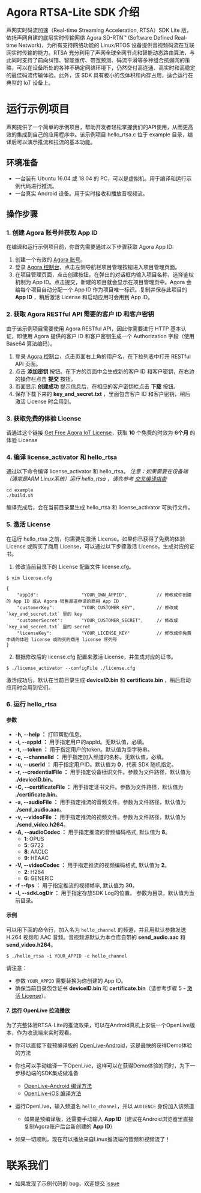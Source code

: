 
# Agora RTSA-Lite SDK 介绍

声网实时码流加速（Real-time Streaming Acceleration, RTSA）SDK Lite 版，依托声网自建的底层实时传输网络 Agora SD-RTN™ (Software Defined Real-time Network)，为所有支持网络功能的 Linux/RTOS 设备提供音视频码流在互联网实时传输的能力。RTSA 充分利用了声网全球全网节点和智能动态路由算法，与此同时支持了前向纠错、智能重传、带宽预测、码流平滑等多种组合抗弱网的策略，可以在设备所处的各种不确定网络环境下，仍然交付高连通、高实时和高稳定的最佳码流传输体验。此外，该 SDK 具有极小的包体积和内存占用，适合运行在典型的 IoT 设备上。

# 运行示例项目

声网提供了一个简单的示例项目，帮助开发者轻松掌握我们的API使用，从而更高效的集成到自己的应用程序中。该示例项目 hello_rtsa.c 位于 example 目录，编译后可以演示推流和拉流的基本功能。

## 环境准备

- 一台装有 Ubuntu 16.04 或 18.04 的 PC，可以是虚拟机。用于编译和运行示例代码进行推流。
- 一台真实 Android 设备。用于实时接收和播放音视频流。

## 操作步骤

### 1. 创建 Agora 账号并获取 App ID

在编译和运行示例项目前，你首先需要通过以下步骤获取 Agora App ID:
1. 创建一个有效的 [Agora 账号](https://console.agora.io/)。
2. 登录 [Agora 控制台](https://console.agora.io/)，点击左侧导航栏项目管理按钮进入项目管理页面。
3. 在项目管理页面，点击创建按钮。在弹出的对话框内输入项目名称，选择鉴权机制为 App ID。点击提交，新建的项目就会显示在项目管理页中。Agora 会给每个项目自动分配一个 App ID 作为项目唯一标识。复制并保存此项目的 **App ID** ，稍后激活 License 和启动应用时会用到 App ID。

### 2. 获取 Agora RESTful API 需要的客户 ID 和客户密钥
由于该示例项目需要使用 Agora RESTful API，因此你需要进行 HTTP 基本认证，即使用 Agora 提供的客户 ID 和客户密钥生成一个 Authorization 字段（使用 Base64 算法编码）。
1. 登录 [Agora 控制台](https://console.agora.io/)，点击页面右上角的用户名，在下拉列表中打开 RESTful API 页面。
2. 点击 **添加密钥** 按钮。在下方的页面中会生成新的客户 ID 和客户密钥，在右边的操作栏点击 **提交** 按钮。
3. 页面显示 **创建成功** 提示信息后，在相应的客户密钥栏点击 **下载** 按钮。
4. 保存下载下来的 **key_and_secret.txt** ，里面包含客户 ID 和客户密钥，稍后激活 License 时会用到。

### 3. 获取免费的体验 **License**

请通过这个链接 [Get Free Agora IoT License](https://www.wjx.cn/m/96954268.aspx)，获取 **10** 个免费的时效为 **6个月** 的体验 License

### 4. 编译 license_activator 和 hello_rtsa

通过以下命令编译 license_activator 和 hello_rtsa。
*注意：如果需要在设备端（通常是ARM Linux系统）运行 hello_rtsa ，请先参考 [交叉编译指南](./cross_compile.zh.md)*
```
cd example
./build.sh
```
编译完成后，会在当前目录里生成 hello_rtsa 和 license_activator 可执行文件。


### 5. <span id="jump">激活 License</span>
在运行 hello_rtsa 之前，你需要先激活 License。如果你已获得了免费的体验 License 或购买了商用 License，可以通过以下步骤激活 License，生成对应的证书。
1. 修改当前目录下的 License 配置文件 license.cfg。
```
$ vim license.cfg

{
    "appId":                "YOUR_OWN_APPID",           // 修改成你创建的 App ID 或从 Agora 销售渠道申请的商用 App ID
    "customerKey":          "YOUR_CUSTOMER_KEY",        // 修改成 `key_and_secret.txt` 里的 key
    "customerSecret":       "YOUR_CUSTOMER_SECRET",     // 修改成 `key_and_secret.txt` 里的 secret
    "licenseKey":           "YOUR_LICENSE_KEY"          // 修改成你免费申请的体验 license 或购买的商用 license 序列号
}
```
2. 根据修改后的 license.cfg 配置来激活 License，并生成对应的证书。
```
$ ./license_activator --configFile ./license.cfg
```
激活成功后，默认在当前目录生成 **deviceID.bin** 和 **certificate.bin** ，稍后启动应用时会用到它们。

### 6. 运行 hello_rtsa

#### 参数

* **-h, --help ：** 打印帮助信息。
* **-i, --appId ：** 用于指定用户的appId。无默认值，必填。
* **-t, --token ：** 用于指定用户的token。默认值为空字符串。
* **-c, --channelId ：** 用于指定加入频道的名称。无默认值，必填。
* **-u, --userId ：** 用于指定用户ID。默认值为 **0**，代表 SDK 随机指定。
* **-r, --credentialFile ：** 用于指定设备标识文件。参数为文件路径，默认值为 **./deviceID.bin**。
* **-C, --certificateFile ：** 用于指定证书文件。参数为文件路径，默认值为 **./certificate.bin**。
* **-a, --audioFile ：** 用于指定推流的音频文件。参数为文件路径，默认值为 **./send_audio.aac**。
* **-v, --videoFile ：** 用于指定推流的视频文件。参数为文件路径，默认值为 **./send_video.h264**。
* **-A, --audioCodec ：** 用于指定推流的音频编码格式, 默认值为 **8**。
  * **1**: OPUS
  * **5**: G722
  * **8**: AACLC
  * **9**: HEAAC
* **-V, --videoCodec ：** 用于指定推流的视频编码格式, 默认值为 **2**。
  * **2**: H264
  * **6**: GENERIC
* **-f  --fps ：** 用于指定推流的视频帧率, 默认值为 **30**。
* **-l, --sdkLogDir ：** 用于指定存放SDK Log的位置。 参数为目录，默认值为当前目录。


#### 示例

可以用下面的命令行，加入名为 `hello_channel` 的频道，并且用默认参数发送 H.264 视频和 AAC 音频。音视频源默认为本仓库自带的 **send_audio.aac** 和 **send_video.h264**。
```
$ ./hello_rtsa -i YOUR_APPID -c hello_channel
```

请注意：
- 参数 `YOUR_APPID` 需要替换为你创建的 App ID。
- 确保当前目录包含证书 **deviceID.bin** 和 **certificate.bin**（请参考步骤 5 - [激活 License](#jump)）。

#### 7. 运行 **OpenLive** 拉流播放
为了完整体验RTSA-Lite的推流效果，可以在Android真机上安装一个OpenLive版本，作为收流端来实时观看。
- 你可以直接下载预编译版的 [OpenLive-Android](https://download.agora.io/demo/release/open_live_20201110.apk)，这是最快的获得Demo体验的方法
- 你也可以手动编译一下OpenLive，这样可以在获得Demo体验的同时，为下一步移动端的SDK集成做准备
    - [OpenLive-Android 编译方法](https://github.com/AgoraIO/Basic-Video-Broadcasting/tree/master/OpenLive-Android)
    - [OpenLive-iOS 编译方法](https://github.com/AgoraIO/Basic-Video-Broadcasting/tree/master/OpenLive-iOS)

- 运行OpenLive，输入频道名 `hello_channel`，并以 `AUDIENCE` 身份加入该频道
    - 如果是预编译版，还需要手动输入 **App ID**（建议在Android浏览器里直接复制Agora账户后台新创建的 **App ID**）
- 如果一切顺利，现在可以播放来自Linux推流端的音频和视频流了！



# 联系我们

- 如果发现了示例代码的 bug，欢迎提交 [issue](https://github.com/AgoraIO/Basic-RTSA/issues)

